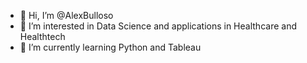 - 👋 Hi, I’m @AlexBulloso
- 👀 I’m interested in Data Science and applications in Healthcare and Healthtech
- 🌱 I’m currently learning Python and Tableau

<!---
AlexBulloso/AlexBulloso is a ✨ special ✨ repository because its `README.md` (this file) appears on your GitHub profile.
You can click the Preview link to take a look at your changes.
--->
